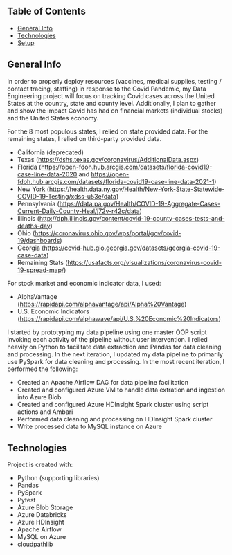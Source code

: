 ## Table of Contents
- [General Info](#general-info)
- [Technologies](#technologies)
- [Setup](#setup)

## General Info
In order to properly deploy resources (vaccines, medical supplies, testing / contact tracing, staffing) in response to the Covid Pandemic, my Data Engineering project will focus on tracking Covid cases across the United States at the country, state and county level. Additionally, I plan to gather and show the impact Covid has had on financial markets (individual stocks) and the United States economy.

For the 8 most populous states, I relied on state provided data. For the remaining states, I relied on third-party provided data. 

- California (deprecated)
- Texas (https://dshs.texas.gov/coronavirus/AdditionalData.aspx)
- Florida (https://open-fdoh.hub.arcgis.com/datasets/florida-covid19-case-line-data-2020 and https://open-fdoh.hub.arcgis.com/datasets/florida-covid19-case-line-data-2021-1)
- New York (https://health.data.ny.gov/Health/New-York-State-Statewide-COVID-19-Testing/xdss-u53e/data)
- Pennsylvania (https://data.pa.gov/Health/COVID-19-Aggregate-Cases-Current-Daily-County-Heal/j72v-r42c/data)
- Illinois (http://dph.illinois.gov/content/covid-19-county-cases-tests-and-deaths-day)
- Ohio (https://coronavirus.ohio.gov/wps/portal/gov/covid-19/dashboards)
- Georgia (https://covid-hub.gio.georgia.gov/datasets/georgia-covid-19-case-data)
- Remaining Stats (https://usafacts.org/visualizations/coronavirus-covid-19-spread-map/)

For stock market and economic indicator data, I used:

- AlphaVantage (https://rapidapi.com/alphavantage/api/Alpha%20Vantage)
- U.S. Economic Indicators (https://rapidapi.com/alphawave/api/U.S.%20Economic%20Indicators)

I started by prototyping my data pipeline using one master OOP script invoking each activity of the pipeline without user intervention. I relied heavily on Python to facilitate data extraction and Pandas for data cleaning and processing. In the next iteration, I updated my data pipeline to primarily use PySpark for data cleaning and processing. In the most recent iteration, I performed the following:

- Created an Apache Airflow DAG for data pipeline facilitation
- Created and configured Azure VM to handle data extration and ingestion into Azure Blob
- Created and configured Azure HDInsight Spark cluster using script actions and Ambari
- Performed data cleaning and processing on HDInsight Spark cluster
- Write processed data to MySQL instance on Azure

## Technologies
Project is created with: 
* Python (supporting libraries)
* Pandas
* PySpark
* Pytest
* Azure Blob Storage
* Azure Databricks
* Azure HDInsight
* Apache Airflow
* MySQL on Azure
* cloudpathlib